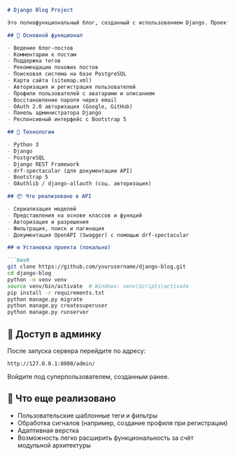 ````markdown
# Django Blog Project

Это полнофункциональный блог, созданный с использованием Django. Проект разрабатывался в учебных целях и охватывает как базовые, так и продвинутые аспекты Django, включая работу с базой данных, административный интерфейс, пользовательские профили, тегирование, поисковую систему, REST API и многое другое.

## 🚀 Основной функционал

- Ведение блог-постов
- Комментарии к постам
- Поддержка тегов
- Рекомендации похожих постов
- Поисковая система на базе PostgreSQL
- Карта сайта (sitemap.xml)
- Авторизация и регистрация пользователей
- Профили пользователей с аватарами и описанием
- Восстановление пароля через email
- OAuth 2.0 авторизация (Google, GitHub)
- Панель администратора Django
- Респонсивный интерфейс с Bootstrap 5

## 🔧 Технологии

- Python 3
- Django
- PostgreSQL
- Django REST Framework
- drf-spectacular (для документации API)
- Bootstrap 5
- OAuthlib / django-allauth (соц. авторизация)

## 📦 Что реализовано в API

- Сериализация моделей
- Представления на основе классов и функций
- Авторизация и разрешения
- Фильтрация, поиск и пагинация
- Документация OpenAPI (Swagger) с помощью drf-spectacular

## ⚙️ Установка проекта (локально)

```bash
git clone https://github.com/yourusername/django-blog.git
cd django-blog
python -m venv venv
source venv/bin/activate  # Windows: venv\Scripts\activate
pip install -r requirements.txt
python manage.py migrate
python manage.py createsuperuser
python manage.py runserver
````

## 🔑 Доступ в админку

После запуска сервера перейдите по адресу:

```
http://127.0.0.1:8000/admin/
```

Войдите под суперпользователем, созданным ранее.

## 🧪 Что еще реализовано

* Пользовательские шаблонные теги и фильтры
* Обработка сигналов (например, создание профиля при регистрации)
* Адаптивная верстка
* Возможность легко расширить функциональность за счёт модульной архитектуры







